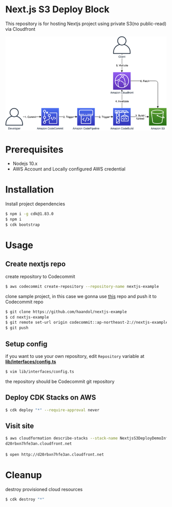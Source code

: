 # Next.js S3 Deploy Block

This repository is for hosting Nextjs project using private S3(no public-read) via Cloudfront

<img src="img/architecture.png" />

# Prerequisites

- Nodejs 10.x
- AWS Account and Locally configured AWS credential

# Installation

Install project dependencies

```bash
$ npm i -g cdk@1.83.0
$ npm i
$ cdk bootstrap
```

# Usage

## Create nextjs repo

create repository to Codecommit

```bash
$ aws codecommit create-repository --repository-name nextjs-example
```

clone sample project, in this case we gonna use [this](https://github.com/haandol/nextjs-example) repo and push it to Codecommit repo

```bash
$ git clone https://github.com/haandol/nextjs-example
$ cd nextjs-example
$ git remote set-url origin codecommit::ap-northeast-2://nextjs-example
$ git push
```

## Setup config

if you want to use your own repository, edit `Repository` variable at [**lib/interfaces/config.ts**](lib/interfaces/config.ts)

```bash
$ vim lib/interfaces/config.ts
```

the repository should be Codecommit git repository

## Deploy CDK Stacks on AWS

```bash
$ cdk deploy "*" --require-approval never
```

## Visit site

```bash
$ aws cloudformation describe-stacks --stack-name NextjsS3DeployDemoInfraStack --query "Stacks[0].Outputs[?ExportName=='NextjsS3DeployDemoDistDomainName'].OutputValue" --output text
d20rbxn7hfe3an.cloudfront.net

$ open http://d20rbxn7hfe3an.cloudfront.net
```

# Cleanup

destroy provisioned cloud resources

```bash
$ cdk destroy "*"
```
